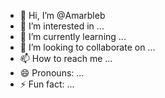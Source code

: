 - 👋 Hi, I’m @Amarbleb
- 👀 I’m interested in ...
- 🌱 I’m currently learning ...
- 💞️ I’m looking to collaborate on ...
- 📫 How to reach me ...
- 😄 Pronouns: ...
- ⚡ Fun fact: ...

<!---
Amarbleb/Amarbleb is a ✨ special ✨ repository because its `README.md` (this file) appears on your GitHub profile.
You can click the Preview link to take a look at your changes.
--->

